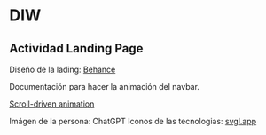 # DIW

## Actividad Landing Page

Diseño de la lading: [Behance](https://www.behance.net/gallery/232424405/Personal-Portfolio-Website-Design?tracking_source=search_projects|portfolio+landing+page&l=4)

Documentación para hacer la animación del navbar.

[Scroll-driven animation](https://lenguajecss.com/animaciones/scroll-driven-animation/scope-range/)


Imágen de la persona: ChatGPT
Iconos de las tecnologias: [svgl.app](https://svgl.app/)